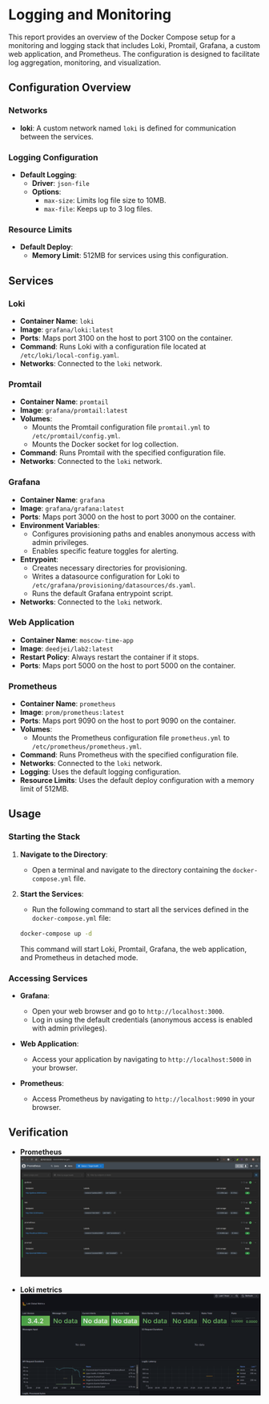 # Logging and Monitoring 

This report provides an overview of the Docker Compose setup for a monitoring and logging stack that includes Loki, Promtail, Grafana, a custom web application, and Prometheus. The configuration is designed to facilitate log aggregation, monitoring, and visualization.

## Configuration Overview

### Networks

- **loki**: A custom network named `loki` is defined for communication between the services.

### Logging Configuration

- **Default Logging**:
  - **Driver**: `json-file`
  - **Options**:
    - `max-size`: Limits log file size to 10MB.
    - `max-file`: Keeps up to 3 log files.

### Resource Limits

- **Default Deploy**:
  - **Memory Limit**: 512MB for services using this configuration.

## Services

### Loki

- **Container Name**: `loki`
- **Image**: `grafana/loki:latest`
- **Ports**: Maps port 3100 on the host to port 3100 on the container.
- **Command**: Runs Loki with a configuration file located at `/etc/loki/local-config.yaml`.
- **Networks**: Connected to the `loki` network.

### Promtail

- **Container Name**: `promtail`
- **Image**: `grafana/promtail:latest`
- **Volumes**:
  - Mounts the Promtail configuration file `promtail.yml` to `/etc/promtail/config.yml`.
  - Mounts the Docker socket for log collection.
- **Command**: Runs Promtail with the specified configuration file.
- **Networks**: Connected to the `loki` network.

### Grafana

- **Container Name**: `grafana`
- **Image**: `grafana/grafana:latest`
- **Ports**: Maps port 3000 on the host to port 3000 on the container.
- **Environment Variables**:
  - Configures provisioning paths and enables anonymous access with admin privileges.
  - Enables specific feature toggles for alerting.
- **Entrypoint**:
  - Creates necessary directories for provisioning.
  - Writes a datasource configuration for Loki to `/etc/grafana/provisioning/datasources/ds.yaml`.
  - Runs the default Grafana entrypoint script.
- **Networks**: Connected to the `loki` network.

### Web Application

- **Container Name**: `moscow-time-app`
- **Image**: `deedjei/lab2:latest`
- **Restart Policy**: Always restart the container if it stops.
- **Ports**: Maps port 5000 on the host to port 5000 on the container.

### Prometheus

- **Container Name**: `prometheus`
- **Image**: `prom/prometheus:latest`
- **Ports**: Maps port 9090 on the host to port 9090 on the container.
- **Volumes**:
  - Mounts the Prometheus configuration file `prometheus.yml` to `/etc/prometheus/prometheus.yml`.
- **Command**: Runs Prometheus with the specified configuration file.
- **Networks**: Connected to the `loki` network.
- **Logging**: Uses the default logging configuration.
- **Resource Limits**: Uses the default deploy configuration with a memory limit of 512MB.

## Usage

### Starting the Stack

1. **Navigate to the Directory**:
   - Open a terminal and navigate to the directory containing the `docker-compose.yml` file.

2. **Start the Services**:
   - Run the following command to start all the services defined in the `docker-compose.yml` file:

   ```bash
   docker-compose up -d
   ```

   This command will start Loki, Promtail, Grafana, the web application, and Prometheus in detached mode.

### Accessing Services

- **Grafana**:
  - Open your web browser and go to `http://localhost:3000`.
  - Log in using the default credentials (anonymous access is enabled with admin privileges).

- **Web Application**:
  - Access your application by navigating to `http://localhost:5000` in your browser.

- **Prometheus**:
  - Access Prometheus by navigating to `http://localhost:9090` in your browser.

## Verification

- **Prometheus**
![](screenshots/prometheus.png)

- **Loki metrics**
![Grafana Logs](screenshots/loki-metrics.png)
